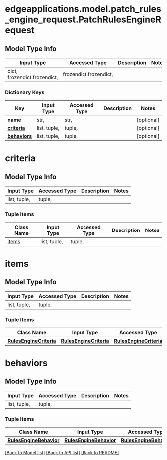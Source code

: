 # edgeapplications.model.patch_rules_engine_request.PatchRulesEngineRequest

## Model Type Info
Input Type | Accessed Type | Description | Notes
------------ | ------------- | ------------- | -------------
dict, frozendict.frozendict,  | frozendict.frozendict,  |  | 

### Dictionary Keys
Key | Input Type | Accessed Type | Description | Notes
------------ | ------------- | ------------- | ------------- | -------------
**name** | str,  | str,  |  | [optional] 
**[criteria](#criteria)** | list, tuple,  | tuple,  |  | [optional] 
**[behaviors](#behaviors)** | list, tuple,  | tuple,  |  | [optional] 

# criteria

## Model Type Info
Input Type | Accessed Type | Description | Notes
------------ | ------------- | ------------- | -------------
list, tuple,  | tuple,  |  | 

### Tuple Items
Class Name | Input Type | Accessed Type | Description | Notes
------------- | ------------- | ------------- | ------------- | -------------
[items](#items) | list, tuple,  | tuple,  |  | 

# items

## Model Type Info
Input Type | Accessed Type | Description | Notes
------------ | ------------- | ------------- | -------------
list, tuple,  | tuple,  |  | 

### Tuple Items
Class Name | Input Type | Accessed Type | Description | Notes
------------- | ------------- | ------------- | ------------- | -------------
[**RulesEngineCriteria**](RulesEngineCriteria.md) | [**RulesEngineCriteria**](RulesEngineCriteria.md) | [**RulesEngineCriteria**](RulesEngineCriteria.md) |  | 

# behaviors

## Model Type Info
Input Type | Accessed Type | Description | Notes
------------ | ------------- | ------------- | -------------
list, tuple,  | tuple,  |  | 

### Tuple Items
Class Name | Input Type | Accessed Type | Description | Notes
------------- | ------------- | ------------- | ------------- | -------------
[**RulesEngineBehavior**](RulesEngineBehavior.md) | [**RulesEngineBehavior**](RulesEngineBehavior.md) | [**RulesEngineBehavior**](RulesEngineBehavior.md) |  | 

[[Back to Model list]](../../README.md#documentation-for-models) [[Back to API list]](../../README.md#documentation-for-api-endpoints) [[Back to README]](../../README.md)


